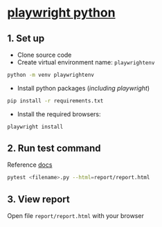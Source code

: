 # [playwright python](https://playwright.dev/python/)

## 1. Set up

- Clone source code
- Create virtual environment name: `playwrightenv`

```BASH
python -m venv playwrightenv
```

- Install python packages (_including playwright_)

```BASH
pip install -r requirements.txt
```

- Install the required browsers:

```BASH
playwright install
```

## 2. Run test command

Reference [docs](https://playwright.dev/python/docs/test-runners)

```BASH
pytest <filename>.py --html=report/report.html
```

## 3. View report

Open file `report/report.html` with your browser
